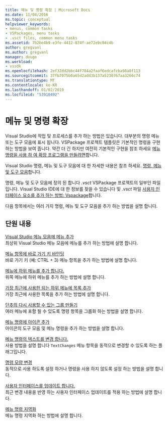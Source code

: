 ```yaml
---
title: 메뉴 및 명령 확장 | Microsoft Docs
ms.date: 11/04/2016
ms.topic: conceptual
helpviewer_keywords:
- menus, common tasks
- VSPackages, menu tasks
- .vsct files, common menu tasks
ms.assetid: 7b2be4b9-e3fe-4412-874f-ae72ebc84c4b
author: gregvanl
ms.author: gregvanl
manager: douge
ms.workload:
- vssdk
ms.openlocfilehash: 2ef32dd2bbc44f784a2faaf6edcafcba96a8f113
ms.sourcegitcommit: 37fb7075b0a65d2add3b137a5230767aa3266c74
ms.translationtype: MT
ms.contentlocale: ko-KR
ms.lasthandoff: 01/02/2019
ms.locfileid: "53910492"
---
```

# <a name="extend-menus-and-commands"></a>메뉴 및 명령 확장
Visual Studio에 작업 및 프로세스를 추가 하는 방법은 있습니다. 대부분의 명령 메뉴 또는 도구 모음에 표시 됩니다. VSPackage 프로젝트 템플릿은 기본적인 명령을 구현 하는 방법을 보여 줍니다. 약간 더 긴 하지만 여전히 기본적인 구현을 참조 하세요 [메뉴 명령을 사용 하 여 확장 프로그램을 만들려면](../extensibility/creating-an-extension-with-a-menu-command.md)합니다.  
  
 Visual Studio 명령, 메뉴 및 도구 모음에 대 한 자세한 내용은 참조 하세요. [명령, 메뉴 및 도구 모음](../extensibility/internals/commands-menus-and-toolbars.md)합니다.  
  
 명령, 메뉴 및 도구 모음에 정의 된 합니다 *.vsct* VSPackage 프로젝트의 일부인 파일입니다. Visual Studio IDE에 대 한 정보를 찾을 수 있습니다 및 *.vsct* 파일 [사용자 인터페이스 요소를 추가 하는 방법: Vspackage](../extensibility/internals/how-vspackages-add-user-interface-elements.md)합니다.  
  
 다음 항목에서는 여러 가지 명령, 메뉴 및 도구 모음을 추가 하는 방법을 설명 합니다.  
  
## <a name="in-this-section"></a>단원 내용  
 [Visual Studio 메뉴 모음에 메뉴 추가](../extensibility/adding-a-menu-to-the-visual-studio-menu-bar.md)  
 최상위 Visual Studio 메뉴 모음에 메뉴를 추가 하는 방법에 설명 합니다.  
  
 [메뉴 항목에 바로 가기 키 바인딩](../extensibility/binding-keyboard-shortcuts-to-menu-items.md)  
 바로 가기 키 (예: CTRL + 3) 메뉴 항목을 추가 하는 방법에 설명 합니다.  
  
 [메뉴에 하위 메뉴를 추가 합니다.](../extensibility/adding-a-submenu-to-a-menu.md)  
 위쪽 메뉴에 하위 메뉴를 추가 하는 방법에 설명 합니다.  
  
 [가장 최근에 사용한 되는 하위 메뉴에 목록 추가](../extensibility/adding-a-most-recently-used-list-to-a-submenu.md)  
 가장 최근에 사용한 목록을 추가 하는 방법에 설명 합니다.  
  
 [단추의 다시 사용할 수 있는 그룹 만들기](../extensibility/creating-reusable-groups-of-buttons.md)  
 여러 메뉴에 포함 될 수 있도록 명령 항목을 그룹화 하는 방법을 설명 합니다.  
  
 [메뉴 명령에 아이콘 추가](../extensibility/adding-icons-to-menu-commands.md)  
 아이콘의 도구 모음 및 메뉴 명령을 추가 하는 방법을 설명 합니다.  
  
 [메뉴 명령의 텍스트를 변경 합니다.](../extensibility/changing-the-text-of-a-menu-command.md)  
 사용 방법을 설명 합니다 `TextChanges` 메뉴 항목을 동적으로 변경할 수 있도록 하는 플래그입니다.  
  
 [명령 모양 변경](../extensibility/changing-the-appearance-of-a-command.md)  
 동적으로 사용 하도록 설정 하거나 명령을 사용 하지 않도록 설정 하는 방법을 설명 합니다.  
  
 [사용자 인터페이스를 업데이트 합니다.](../extensibility/updating-the-user-interface.md)  
 최근 변경 내용을 반영 하는 사용자 인터페이스 업데이트를 적용 하는 방법에 설명 합니다.  
  
 [메뉴 명령 지역화](../extensibility/localizing-menu-commands.md)  
 메뉴 명령 지역화 하는 방법에 설명 합니다.  